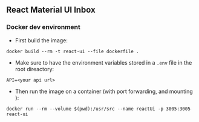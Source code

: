 ## React Material UI Inbox

### Docker dev environment

- First build the image:

`docker build --rm -t react-ui --file dockerfile .`

- Make sure to have the environment variables stored in a `.env` file in the root direactory:

`
API=<your api url>
`

- Then run the image on a container (with port forwarding, and mounting ):

`docker run --rm --volume $(pwd):/usr/src --name reactUi -p 3005:3005 react-ui`

